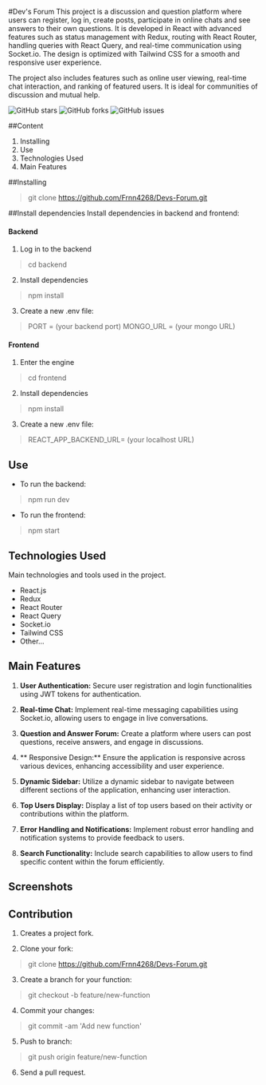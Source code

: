 #Dev's Forum
This project is a discussion and question platform where users can register, log in, create posts, participate in online chats and see answers to their own questions. It is developed in React with advanced features such as status management with Redux, routing with React Router, handling queries with React Query, and real-time communication using Socket.io. The design is optimized with Tailwind CSS for a smooth and responsive user experience.

The project also includes features such as online user viewing, real-time chat interaction, and ranking of featured users. It is ideal for communities of discussion and mutual help.

![GitHub stars](https://img.shields.io/github/stars/Frnn4268/Devs-Forum.svg)
![GitHub forks](https://img.shields.io/github/forks/Frnn4268/Devs-Forum.svg)
![GitHub issues](https://img.shields.io/github/issues/Frnn4268/Devs-Forum.svg)

##Content
1. Installing
2. Use
3. Technologies Used
4. Main Features

##Installing
> git clone https://github.com/Frnn4268/Devs-Forum.git

##Install dependencies
Install dependencies in backend and frontend:

#### Backend

1. Log in to the backend
> cd backend

2. Install dependencies
> npm install

3. Create a new .env file:
> PORT =  (your backend port)
> MONGO_URL = (your mongo URL)

#### Frontend

1. Enter the engine
> cd frontend

2. Install dependencies
> npm install

3. Create a new .env file:
> REACT_APP_BACKEND_URL= (your localhost URL)

## Use
- To run the backend:
> npm run dev

- To run the frontend:
> npm start

## Technologies Used
Main technologies and tools used in the project.

- React.js
- Redux
- React Router
- React Query
- Socket.io
- Tailwind CSS
- Other...

## Main Features
1. **User Authentication:** Secure user registration and login functionalities using JWT tokens for authentication.

2. **Real-time Chat:** Implement real-time messaging capabilities using Socket.io, allowing users to engage in live conversations.

3. **Question and Answer Forum:** Create a platform where users can post questions, receive answers, and engage in discussions.

4. ** Responsive Design:** Ensure the application is responsive across various devices, enhancing accessibility and user experience.

5. **Dynamic Sidebar:** Utilize a dynamic sidebar to navigate between different sections of the application, enhancing user interaction.

6. **Top Users Display:** Display a list of top users based on their activity or contributions within the platform.

7. **Error Handling and Notifications:** Implement robust error handling and notification systems to provide feedback to users.

8. **Search Functionality:** Include search capabilities to allow users to find specific content within the forum efficiently.

## Screenshots

## Contribution
1. Creates a project fork.

2. Clone your fork: 
> git clone https://github.com/Frnn4268/Devs-Forum.git

3. Create a branch for your function: 
> git checkout -b feature/new-function

4. Commit your changes: 
> git commit -am 'Add new function'

5. Push to branch: 
> git push origin feature/new-function

6. Send a pull request.
